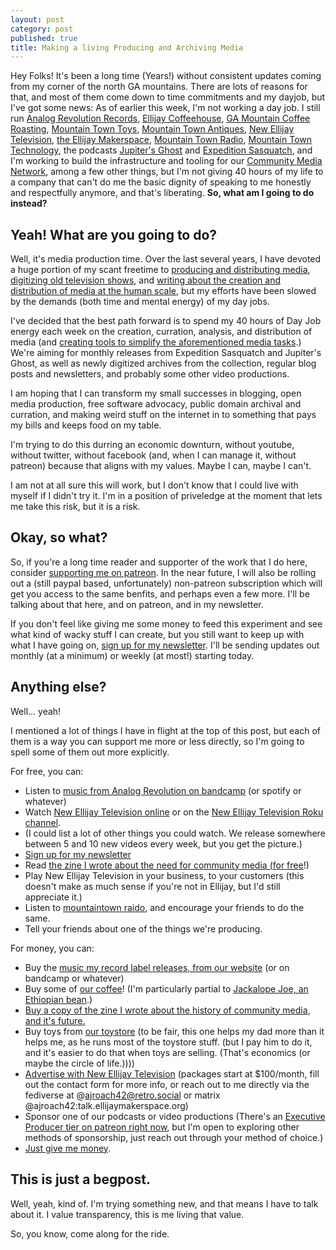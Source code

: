 ```yaml
---
layout: post
category: post
published: true
title: Making a living Producing and Archiving Media
---
```

Hey Folks! It's been a long time (Years!) without consistent updates coming from my corner of the north GA mountains. There are lots of reasons for that, and most of them come down to time commitments and my dayjob, but I've got some news: As of earlier this week, I'm not working a day job. I still run [Analog Revolution Records](https://analogrevolution.com), [Ellijay Coffeehouse](https://ellijaycoffeehouse.com), [GA Mountain Coffee Roasting](https://gamountaincoffee.com), [Mountain Town Toys](https://mountaintowntoys.com), [Mountain Town Antiques](https://mountaintownantiques.com), [New Ellijay Television](https://newellijay.tv), [the Ellijay Makerspace](https://ellijaymakerspace.org), [Mountain Town Radio](https://mountaintown.fm), [Mountain Town Technology](https://mountaintown.technology), the podcasts [Jupiter's Ghost](https://intergalactic.computer) and [Expedition Sasquatch](https://expeditionsasquatch.org), and I'm working to build the infrastructure and tooling for our [Community Media Network](https://communitymedia.network), among a few other things, but I'm not giving 40 hours of my life to a company that can't do me the basic dignity of speaking to me honestly and respectfully anymore, and that's liberating. **So, what am I going to do instead?**

## Yeah! What are you going to do? 

Well, it's media production time. Over the last several years, I have devoted a huge portion of my scant freetime to [producing and distributing media](https://vod.newellijay.tv/c/newellijaytv/videos?s=1), [digitizing old television shows](https://vod.newellijay.tv/c/archives/videos), and [writing about the creation and distribution of media at the human scale](https://communitymedia.network), but my efforts have been slowed by the demands (both time and mental energy) of my day jobs. 

I've decided that the best path forward is to spend my 40 hours of Day Job energy each week on the creation, curration, analysis, and distribution of media (and [creating tools to simplify the aforementioned media tasks](https://mountaintown.technology).) We're aiming for monthly releases from Expedition Sasquatch and Jupiter's Ghost, as well as newly digitized archives from the collection, regular blog posts and newsletters, and probably some other video productions. 

I am hoping that I can transform my small successes in blogging, open media production, free software advocacy, public domain archival and curration, and making weird stuff on the internet in to something that pays my bills and keeps food on my table.

I'm trying to do this durring an economic downturn, without youtube, without twitter, without facebook (and, when I can manage it, without patreon) because that aligns with my values. Maybe I can, maybe I can't. 

I am not at all sure this will work, but I don't know that I could live with myself if I didn't try it. I'm in a position of priveledge at the moment that lets me take this risk, but it is a risk. 

## Okay, so what? 

So, if you're a long time reader and supporter of the work that I do here, consider [supporting me on patreon](https://www.patreon.com/ajroach42). In the near future, I will also be rolling out a (still paypal based, unfortunately) non-patreon subscription which will get you access to the same benfits, and perhaps even a few more. I'll be talking about that here, and on patreon, and in my newsletter. 

If you don't feel like giving me some money to feed this experiment and see what kind of wacky stuff I can create, but you still want to keep up with what I have going on, [sign up for my newsletter](https://tinyletter.com/ajroach42). I'll be sending updates out monthly (at a minimum) or weekly (at most!) starting today. 

## Anything else? 

Well... yeah! 

I mentioned a lot of things I have in flight at the top of this post, but each of them is a way you can support me more or less directly, so I'm going to spell some of them out more explicitly. 

For free, you can: 
- Listen to [music from Analog Revolution on bandcamp](https://analogrevolution.bandcamp.com) (or spotify or whatever)
- Watch [New Ellijay Television online](https://vod.newellijay.tv/w/hPrMTPpUuP8ZLoaqHTkLmd) or on the [New Ellijay Television Roku channel](https://channelstore.roku.com/details/923c7927ca06324871b965f166805a5b/new-ellijay-tv#!). 
- (I could list a lot of other things you could watch. We release somewhere between 5 and 10 new videos every week, but you get the picture.) 
- [Sign up for my newsletter](https://tinyletter.com/ajroach42)
- Read [the zine I wrote about the need for community media (for free](https://communitymedia.network)!) 
- Play New Ellijay Television in your business, to your customers (this doesn't make as much sense if you're not in Ellijay, but I'd still appreciate it.) 
- Listen to [mountaintown raido](https://mountaintown.fm), and encourage your friends to do the same. 
- Tell your friends about one of the things we're producing. 

For money, you can: 
- Buy the [music my record label releases, from our website](https://analogrevolution.com) (or on bandcamp or whatever) 
- Buy some of [our coffee](https://gamountaincoffee.com)! (I'm particularly partial to [Jackalope Joe, an Ethiopian bean](https://gamountaincoffee.com/jackalope-joe/).) 
- [Buy a copy of the zine I wrote about the history of community media, and it's future.](https://communitymedia.network)
- Buy toys from [our toystore](https://mountaintowntoys.com) (to be fair, this one helps my dad more than it helps me, as he runs most of the toystore stuff. (but I pay him to do it, and it's easier to do that when toys are selling. (That's economics (or maybe the circle of life.))))
- [Advertise with New Ellijay Television](https://newellijay.tv/make-tv-with-us/) (packages start at $100/month, fill out the contact form for more info, or reach out to me directly via the fediverse at @ajroach42@retro.social or matrix @ajroach42:talk.ellijaymakerspace.org)
- Sponsor one of our podcasts or video productions (There's an [Executive Producer tier on patreon right now](https://www.patreon.com/ajroach42), but I'm open to exploring other methods of sponsorship, just reach out through your method of choice.) 
- [Just give me money](https://www.paypal.com/paypalme/MountainTownFM). 

## This is just a begpost. 

Well, yeah, kind of. I'm trying something new, and that means I have to talk about it. I value transparency, this is me living that value. 

So, you know, come along for the ride.
